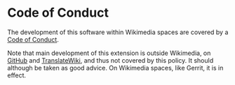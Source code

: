 # Code of Conduct

The development of this software within Wikimedia spaces are covered by a [Code of Conduct](https://www.mediawiki.org/wiki/Code_of_Conduct).

Note that main development of this extension is outside Wikimedia, on [GitHub](https://github.com/jeblad/Pickle/) and [TranslateWiki](https://translatewiki.net/wiki/Special:Translate/ext-pickle), and thus not covered by this policy. It should although be taken as good advice. On Wikimedia spaces, like Gerrit, it is in effect.
